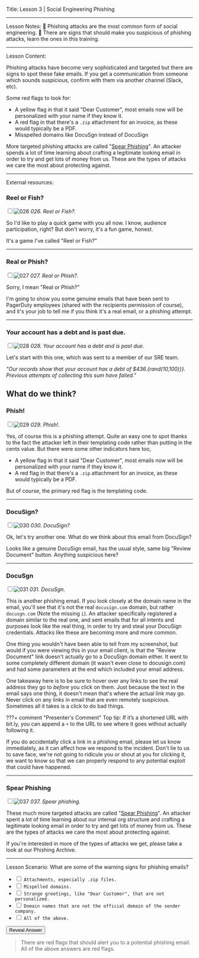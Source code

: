 Title:
Lesson 3 | Social Engineering Phishing

---

Lesson Notes:
:dart: Phishing attacks are the most common form of social engineering.
:dart: There are signs that should make you suspicious of phishing attacks, learn the ones in this training.

---

Lesson Content:

Phishing attacks have become very sophisticated and targeted but there are signs to spot these fake emails. If you get a communication from someone which sounds suspicious, confirm with them via another channel (Slack, etc).

Some red flags to look for:
* A yellow flag in that it said "Dear Customer", most emails now will be personalized with your name if they know it.
* A red flag in that there's a `.zip` attachment for an invoice, as these would typically be a PDF.
* Misspelled domains like DocuSgn instead of DocuSign

More targeted phishing attacks are called "[Spear Phishing](https://en.wikipedia.org/wiki/Phishing#Spear_phishing)". An attacker spends a lot of time learning about crafting a legitimate looking email in order to try and get lots of money from us. These are the types of attacks we care the most about protecting against.

---

External resources:

### Reel or Fish?

<input type="checkbox" id="026" /><label for="026">![026](../slides/for_everyone.026.jpeg)</label>
_026. Reel or Fish?._

So I'd like to play a quick game with you all now. I know, audience participation, right? But don't worry, it's a fun game, honest.

It's a game I've called "Reel or Fish?"

---

### Real or Phish?

<input type="checkbox" id="027" /><label for="027">![027](../slides/for_everyone.027.jpeg)</label>
_027. Real or Phish?._

Sorry, I mean "Real or Phish?"

I'm going to show you some genuine emails that have been sent to PagerDuty employees (shared with the recipients permission of course), and it's your job to tell me if you think it's a real email, or a phishing attempt.

---

### Your account has a debt and is past due.

<input type="checkbox" id="028" /><label for="028">![028](../slides/for_everyone.028.jpeg)</label>
_028. Your account has a debt and is past due._

Let's start with this one, which was sent to a member of our SRE team.

_"Our records show that your account has a debt of $436.{rand(10,100)}}. Previous attempts of collecting this sum have failed."_

What do we think?
---

### Phish!

<input type="checkbox" id="029" /><label for="029">![029](../slides/for_everyone.029.jpeg)</label>
_029. Phish!._

Yes, of course this is a phishing attempt. Quite an easy one to spot thanks to the fact the attacker left in their templating code rather than putting in the cents value. But there were some other indicators here too,

* A yellow flag in that it said "Dear Customer", most emails now will be personalized with your name if they know it.
* A red flag in that there's a `.zip` attachment for an invoice, as these would typically be a PDF.

But of course, the primary red flag is the templating code.

---

### DocuSign?

<input type="checkbox" id="030" /><label for="030">![030](../slides/for_everyone.030.jpeg)</label>
_030. DocuSign?_

Ok, let's try another one. What do we think about this email from DocuSign?

Looks like a genuine DocuSign email, has the usual style, same big "Review Document" button. Anything suspicious here?

---

### DocuSgn

<input type="checkbox" id="031" /><label for="031">![031](../slides/for_everyone.031.jpeg)</label>
_031. DocuSgn._

This is another phishing email. If you look closely at the domain name in the email, you'll see that it's not the real `docusign.com` domain, but rather `docusgn.com` (Note the missing `i`). An attacker specifically registered a domain similar to the real one, and sent emails that for all intents and purposes look like the real thing, in order to try and steal your DocuSign credentials. Attacks like these are becoming more and more common.

One thing you wouldn't have been able to tell from my screenshot, but would if you were viewing this in your email client, is that the "Review Document" link doesn't actually go to a DocuSign domain either. It went to some completely different domain (it wasn't even close to docusign.com) and had some parameters at the end which included your email address.

One takeaway here is to be sure to hover over any links to see the real address they go to _before_ you click on them. Just because the text in the email says one thing, it doesn't mean that's where the actual link may go. Never click on any links in email that are even remotely suspicious. Sometimes all it takes is a click to do bad things.

???+ comment "Presenter's Comment"
	Top tip: If it’s a shortened URL with bit.ly, you can append a `+` to the URL to see where it goes without actually following it.

If you do accidentally click a link in a phishing email, please let us know immediately, as it can affect how we respond to the incident. Don't lie to us to save face, we're not going to ridicule you or shout at you for clicking it, we want to know so that we can properly respond to any potential exploit that could have happened.

---

### Spear Phishing

<input type="checkbox" id="037" /><label for="037">![037](../slides/for_everyone.037.jpeg)</label>
_037. Spear phishing._

These much more targeted attacks are called "[Spear Phishing](https://en.wikipedia.org/wiki/Phishing#Spear_phishing)". An attacker spent a lot of time learning about our internal org structure and crafting a legitimate looking email in order to try and get lots of money from us. These are the types of attacks we care the most about protecting against.

If you're interested in more of the types of attacks we get, please take a look at our Phishing Archive.

---

Lesson Scenario:
What are some of the warning signs for phishing emails?

- <input type="checkbox"> `Attachments, especially .zip files.`
- <input type="checkbox"> `Mispelled domains. `
- <input type="checkbox"> `Strange greetings, like "Dear Customer", that are not personalized. `
- <input type="checkbox"> `Domain names that are not the official domain of the sender company.`
- <input type="checkbox"> `All of the above.`

<div class="reveal-answer">
	<button class="button">Reveal Answer</button>
	<blockquote><p>There are red flags that should alert you to a potential phishing email. All of the above answers are red flags.
</p></blockquote> 
